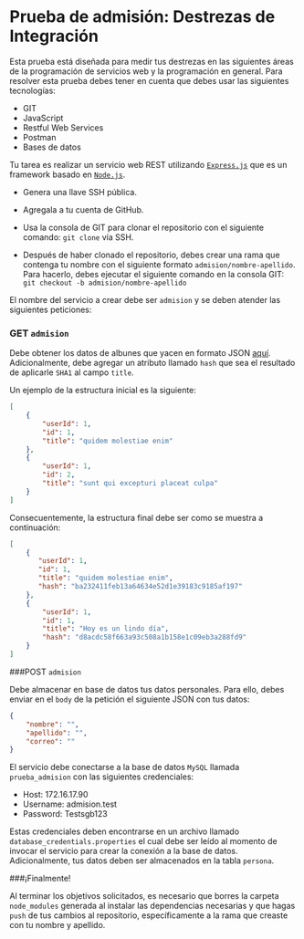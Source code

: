 # Prueba de admisión: Destrezas de Integración

Esta prueba está diseñada para medir tus destrezas en las siguientes áreas de la programación de servicios web y la programación en general. Para resolver esta prueba debes tener en cuenta que debes usar las siguientes tecnologías:

+ GIT
+ JavaScript
+ Restful Web Services
+ Postman
+ Bases de datos

Tu tarea es realizar un servicio web REST utilizando [`Express.js`](https://expressjs.com/) que es un framework basado en [`Node.js`](https://nodejs.org/en/).

+ Genera una llave SSH pública.

+ Agregala a tu cuenta de GitHub.

+ Usa la consola de GIT para clonar el repositorio con el siguiente comando: `git clone` vía SSH.

+ Después de haber clonado el repositorio, debes crear una rama que contenga tu nombre con el siguiente formato `admision/nombre-apellido`. Para hacerlo, debes ejecutar el siguiente comando en la consola GIT: `git checkout -b admision/nombre-apellido`

El nombre del servicio a crear debe ser `admision` y se deben atender las siguientes peticiones:

### GET `admision`

Debe obtener los datos de albunes que yacen en formato JSON [aquí](http://jsonplaceholder.typicode.com/albums). Adicionalmente, debe agregar un atributo llamado `hash` que sea el resultado de aplicarle `SHA1` al campo `title`.

Un ejemplo de la estructura inicial es la siguiente: 

```json
[
	{
	    "userId": 1,
	    "id": 1,
	    "title": "quidem molestiae enim"
	},
	{
	    "userId": 1,
	    "id": 2,
	    "title": "sunt qui excepturi placeat culpa"
	}
]
```

Consecuentemente, la estructura final debe ser como se muestra a continuación: 

```json
[
	{
	   "userId": 1,
	   "id": 1,
	   "title": "quidem molestiae enim",
	   "hash": "ba232411feb13a64634e52d1e39183c9185af197"
	},
	{
	    "userId": 1,
	    "id": 1,
	    "title": "Hoy es un lindo día",
	    "hash": "d8acdc58f663a93c508a1b158e1c09eb3a288fd9"
	}
]
```

###POST `admision`

Debe almacenar en base de datos tus datos personales. Para ello, debes enviar en el `body` de la petición el siguiente JSON con tus datos:

```json
{
    "nombre": "",
    "apellido": "",
    "correo": ""
}
```

El servicio debe conectarse a la base de datos `MySQL` llamada `prueba_admision` con las siguientes credenciales:

+ Host: 172.16.17.90
+ Username: admision.test
+ Password: Testsgb123

Estas credenciales deben encontrarse en un archivo llamado `database_credentials.properties` el cual debe ser leído al momento de invocar el servicio para crear la conexión a la base de datos. Adicionalmente,  tus datos deben ser almacenados en la tabla `persona`.

###¡Finalmente!

Al terminar los objetivos solicitados, es necesario que borres la carpeta `node_modules` generada al instalar las dependencias necesarias y que hagas `push` de tus cambios al repositorio, específicamente a la rama que creaste con tu nombre y apellido.
